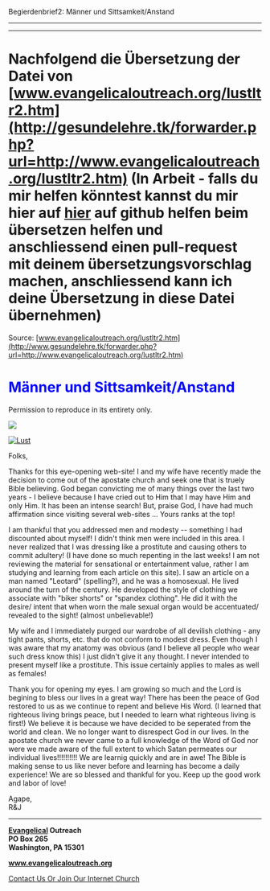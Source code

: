 <!--t Begierdenbrief2: Männer und Sittsamkeit/Anstand - in Arbeit (0% übersetzt) t-->
<!--d Begierdenbrief2: Männer und Sittsamkeit/Anstand - in Arbeit (0% übersetzt) d-->

Begierdenbrief2: Männer und Sittsamkeit/Anstand

- - - 
- - -

# Nachfolgend die Übersetzung der Datei von [www.evangelicaloutreach.org/lustltr2.htm](http://gesundelehre.tk/forwarder.php?url=http://www.evangelicaloutreach.org/lustltr2.htm) (In Arbeit - falls du mir helfen könntest kannst du mir hier auf [hier](https://github.com/gesundelehre/gesundelehre_translate/blob/master/content/static/pornografiesucht/begierdenbrief2.md) auf github helfen beim übersetzen helfen und anschliessend einen pull-request mit deinem übersetzungsvorschlag machen, anschliessend kann ich deine Übersetzung in diese Datei übernehmen)

Source: [www.evangelicaloutreach.org/lustltr2.htm](http://www.gesundelehre.tk/forwarder.php?url=http://www.evangelicaloutreach.org/lustltr2.htm)

# <font color="blue">Männer und Sittsamkeit/Anstand</font>

Permission to reproduce in its entirety only.

![](../files/pictures/006.gif)

[![Lust](../s7.addthis.com/static/btn/v2/lg-share-en.gif)](http://www.addthis.com/bookmark.php?v=250&username=xa-4ce723c86d857fe0)

Folks,

Thanks for this eye-opening web-site! I and my wife have recently made the decision to come out of the apostate church and seek one that is truely Bible believing. God began convicting me of many things over the last two years - I believe because I have cried out to Him that I may have Him and only Him. It has been an intense search! But, praise God, I have had much affirmation since visiting several web-sites ... Yours ranks at the top!

I am thankful that you addressed men and modesty -- something I had discounted about myself! I didn't think men were included in this area. I never realized that I was dressing like a prostitute and causing others to commit adultery! (I have done so much repenting in the last weeks! I am not reviewing the material for sensational or entertainment value, rather I am studying and learning from each article on this site). I saw an article on a man named "Leotard" (spelling?), and he was a homosexual. He lived around the turn of the century. He developed the style of clothing we associate with "biker shorts" or "spandex clothing". He did it with the desire/ intent that when worn the male sexual organ would be accentuated/ revealed to the sight! (almost unbelievable!)

My wife and I immediately purged our wardrobe of all devilish clothing - any tight pants, shorts, etc. that do not conform to modest dress. Even though I was aware that my anatomy was obvious (and I believe all people who wear such dress know this) I just didn't give it any thought. I never intended to present myself like a prostitute. This issue certainly applies to males as well as females!

Thank you for opening my eyes. I am growing so much and the Lord is begining to bless our lives in a great way! There has been the peace of God restored to us as we continue to repent and believe His Word. (I learned that righteous living brings peace, but I needed to learn what righteous living is first!) We believe it is because we have decided to be seperated from the world and clean. We no longer want to disrespect God in our lives. In the apostate church we never came to a full knowledge of the Word of God nor were we made aware of the full extent to which Satan permeates our individual lives!!!!!!!!!! We are learnig quickly and are in awe! The Bible is making sense to us like never before and learning has become a daily experience! We are so blessed and thankful for you. Keep up the good work and labor of love!

Agape,  
R&J

* * *

**[Evangelical](http://www.gesundelehre.tk/forwarder.php?url=http://www.evangelicaloutreach.org/index.html) Outreach**   
**PO Box 265**  
**Washington, PA 15301**

**www.evangelicaloutreach.org**

[Contact Us Or Join Our Internet Church](http://www.gesundelehre.tk/forwarder.php?url=http://www.evangelicaloutreach.org/contact.html)